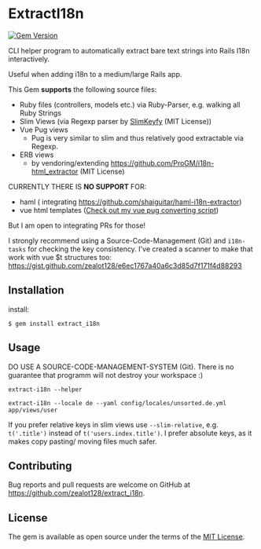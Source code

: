 # ExtractI18n

[![Gem Version](https://badge.fury.io/rb/extract_i18n.svg)](https://badge.fury.io/rb/extract_i18n)

CLI helper program to automatically extract bare text strings into Rails I18n interactively.

Useful when adding i18n to a medium/large Rails app.

This Gem **supports** the following source files:

- Ruby files (controllers, models etc.) via Ruby-Parser, e.g. walking all Ruby Strings
- Slim Views (via Regexp parser by [SlimKeyfy](https://github.com/phrase/slimkeyfy) (MIT License))
- Vue Pug views
  - Pug is very similar to slim and thus relatively good extractable via Regexp.
- ERB views
  - by vendoring/extending https://github.com/ProGM/i18n-html_extractor (MIT License)

CURRENTLY THERE IS **NO SUPPORT** FOR:

- haml ( integrating https://github.com/shaiguitar/haml-i18n-extractor)
- vue html templates ([Check out my vue pug converting script](https://gist.github.com/zealot128/6c41df1d33a810856a557971a04989f6))

But I am open to integrating PRs for those!

I strongly recommend using a Source-Code-Management (Git) and ``i18n-tasks`` for checking the key consistency.
I've created a scanner to make that work with vue $t structures too: https://gist.github.com/zealot128/e6ec1767a40a6c3d85d7f171f4d88293

## Installation

install:

    $ gem install extract_i18n

## Usage

DO USE A SOURCE-CODE-MANAGEMENT-SYSTEM (Git). There is no guarantee that programm will not destroy your workspace :)


```
extract-i18n --helper

extract-i18n --locale de --yaml config/locales/unsorted.de.yml app/views/user
```

If you prefer relative keys in slim views use ``--slim-relative``, e.g. ``t('.title')`` instead of ``t('users.index.title')``.
I prefer absolute keys, as it makes copy pasting/ moving files much safer.


## Contributing

Bug reports and pull requests are welcome on GitHub at https://github.com/zealot128/extract_i18n.

## License

The gem is available as open source under the terms of the [MIT License](https://opensource.org/licenses/MIT).

